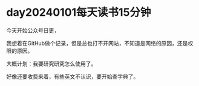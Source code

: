 # day20240101每天读书15分钟

今天开始公众号日更，

我想着在GitHub做个记录，但是总也打不开网站，不知道是网络的原因，还是权限的原因。

大概计划：我要研究研究怎么使用了。

好像还要收费来着，有些英文不认识，要开始查字典了。
